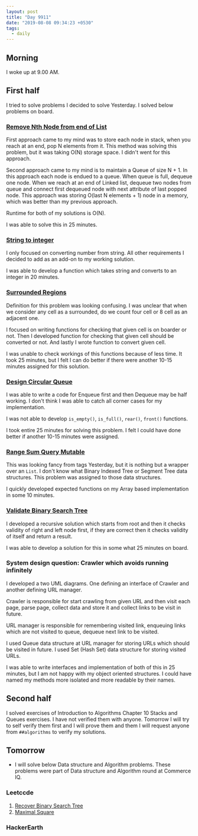 ```yaml
---
layout: post
title: "Day 9911"
date: "2019-08-08 09:34:23 +0530"
tags:
  - daily
---
```


## Morning

I woke up at 9.00 AM.


## First half

I tried to solve problems I decided to solve Yesterday. I solved below problems
on board.

### [Remove Nth Node from end of List](https://leetcode.com/problems/remove-nth-node-from-end-of-list/)

First approach came to my mind was to store each node in stack, when you reach
at an end, pop N elements from it. This method was solving this problem, but it
was taking O(N) storage space. I didn't went for this approach.

Second approach came to my mind is to maintain a Queue of size N + 1. In this
approach each node is endued to a queue. When queue is full, dequeue one node.
When we reach at an end of Linked list, dequeue two nodes from queue and connect
first dequeued node with next attribute of last popped node. This approach was
storing O(last N elements + 1) node in a memory, which was better than my
previous approach.

Runtime for both of my solutions is O(N).

I was able to solve this in 25 minutes.


### [String to integer](https://leetcode.com/problems/string-to-integer-atoi/)

I only focused on converting number from string. All other requirements I
decided to add as an add-on to my working solution.

I was able to develop a function which takes string and converts to an integer
in 20 minutes.


### [Surrounded Regions](https://leetcode.com/problems/surrounded-regions/)

Definition for this problem was looking confusing. I was unclear that when we
consider any cell as a surrounded, do we count four cell or 8 cell as an
adjacent one.

I focused on writing functions for checking that given cell is on boarder or
not. Then I developed function for checking that given cell should be converted
or not. And lastly I wrote function to convert given cell.

I was unable to check workings of this functions because of less time. It took
25 minutes, but I felt I can do better if there were another 10-15 minutes
assigned for this solution.


### [Design Circular Queue](https://leetcode.com/problems/design-circular-queue/)

I was able to write a code for Enqueue first and then Dequeue may be half
working. I don't think I was able to catch all corner cases for my
implementation.

I was not able to develop `is_empty()`, `is_full()`, `rear()`, `front()`
functions.

I took entire 25 minutes for solving this problem. I felt I could have done
better if another 10-15 minutes were assigned.


### [Range Sum Query Mutable](https://leetcode.com/problems/range-sum-query-mutable/)

This was looking fancy from tags Yesterday, but it is nothing but a wrapper over
an `List`. I don't know what Binary Indexed Tree or Segment Tree data
structures. This problem was assigned to those data structures.

I quickly developed expected functions on my Array based implementation in some
10 minutes.


### [Validate Binary Search Tree](https://leetcode.com/problems/validate-binary-search-tree/)

I developed a recursive solution which starts from root and then it checks
validity of right and left node first, if they are correct then it checks
validity of itself and return a result.

I was able to develop a solution for this in some what 25 minutes on board.


### System design question: Crawler which avoids running infinitely

I developed a two UML diagrams. One defining an interface of Crawler and another
defining URL manager.

Crawler is responsible for start crawling from given URL and then visit each
page, parse page, collect data and store it and collect links to be visit in
future.

URL manager is responsible for remembering visited link, enqueuing links which
are not visited to queue, dequeue next link to be visited.

I used Queue data structure at URL manager for storing URLs which should be
visited in future. I used Set (Hash Set) data structure for storing visited
URLs.

I was able to write interfaces and implementation of both of this in 25 minutes,
but I am not happy with my object oriented structures. I could have named my
methods more isolated and more readable by their names.


## Second half

I solved exercises of Introduction to Algorithms Chapter 10 Stacks and Queues
exercises. I have not verified them with anyone. Tomorrow I will try to self
verify them first and I will prove them and them I will request anyone from
`##algorithms` to verify my solutions.


## Tomorrow

* I will solve below Data structure and Algorithm problems. These problems were
part of Data structure and Algorithm round at Commerce IQ.

### Leetccde

1. [Recover Binary Search Tree](https://leetcode.com/problems/recover-binary-search-tree/)
2. [Maximal Square](https://leetcode.com/problems/maximal-square/)

### HackerEarth

